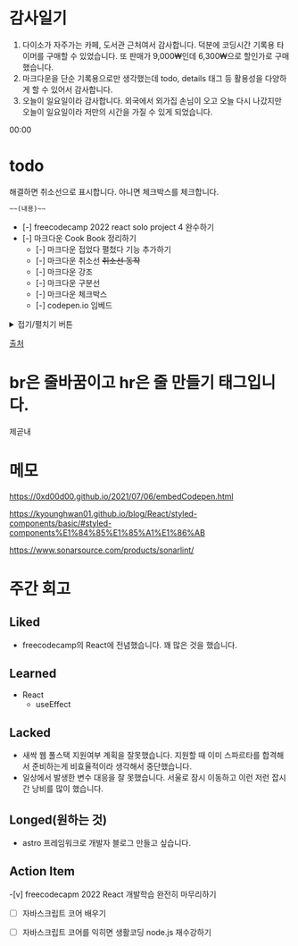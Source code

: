 # 감사일기

1. 다이소가 자주가는 카페, 도서관 근처여서 감사합니다. 덕분에 코딩시간 기록용 타이머를 구매할 수 있었습니다. 또 판매가 9,000₩인데 6,300₩으로 할인가로 구매했습니다.
2. 마크다운을 단순 기록용으로만 생각했는데 todo, details 태그 등 활용성을 다양하게 할 수 있어서 감사합니다.
3. 오늘이 일요일이라 감사합니다. 외국에서 외가집 손님이 오고 오늘 다시 나갔지만 오늘이 일요일이라 저만의 시간을 가질 수 있게 되었습니다.

00:00

# todo
해결하면 취소선으로 표시합니다. 아니면 체크박스를 체크합니다.

```md
~~(내용)~~
```

<!-- - [x] 새 타이머 구매하기 -->
- [-] freecodecamp 2022 react solo project 4 완수하기
- [-] 마크다운 Cook Book 정리하기
    - [-] 마크다운 접었다 펼첬다 기능 추가하기
    - [-] 마크다운 취소선 ~~취소선 동작~~
    - [-] 마크다운 강조
    - [-] 마크다운 구분선
    - [-] 마크다운 체크박스
    - [-] codepen.io 임베드

<details>
<summary>접기/펼치기 버튼</summary>
<div markdown="1">

|제목|내용|
|--|--|
|1|1|
|2|10|

</div>
</details>

[출처](https://inasie.github.io/it%EC%9D%BC%EB%B0%98/%EB%A7%88%ED%81%AC%EB%8B%A4%EC%9A%B4-expander-control/)

# br은 줄바꿈이고 hr은 줄 만들기 태그입니다.
제곧내

# 메모
https://0xd00d00.github.io/2021/07/06/embedCodepen.html

https://kyounghwan01.github.io/blog/React/styled-components/basic/#styled-components%E1%84%85%E1%85%A1%E1%86%AB

https://www.sonarsource.com/products/sonarlint/

# 주간 회고

## Liked
- freecodecamp의 React에 전념했습니다. 꽤 많은 것을 했습니다.

## Learned
- React
    - useEffect

## Lacked
- 새싹 웹 풀스택 지원여부 계획을 잘못했습니다. 지원할 때 이미 스파르타를 합격해서 준비하는게 비효율적이라 생각해서 중단했습니다.
- 일상에서 발생한 변수 대응을 잘 못했습니다. 서울로 잠시 이동하고 이런 저런 잡시간 낭비를 많이 했습니다.

## Longed(원하는 것)
- astro 프레임워크로 개발자 블로그 만들고 싶습니다.

## Action Item
-[v] freecodecapm 2022 React 개발학습 완전히 마무리하기
-[ ] 자바스크립트 코어 배우기
-[ ] 자바스크립트 코어를 익히면 생활코딩 node.js 재수강하기

